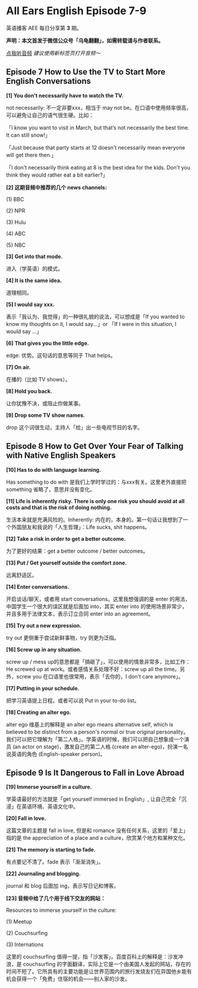 All Ears English Episode 7-9
===

英语播客 AEE 每日分享第 **3** 期。

**声明：本文首发于微信公众号「乌龟翻翻」，如需转载请与作者联系。**

<a href="https://www.ximalaya.com/thirdparty/player/sound/player.html?id=192811234&type=red" target="_blank">点我听音频</a> *建议使用新标签页打开音频～*

## Episode 7 How to Use the TV to Start More English Conversations

**[1] You don't necessarily have to watch the TV.**

not necessarily: 不一定非要xxx，相当于 may not be。在口语中使用频率很高，可以避免让自己的语气很生硬。比如：

「I know you want to visit in March, but that’s not necessarily the best time. It can still snow!」

「Just because that party starts at 12 doesn't necessarily mean everyone will get there then.」

「I don't necessarily think eating at 8 is the best idea for the kids. Don't you think they would rather eat a bit earlier?」

**[2] 这期音频中推荐的几个 news channels:**

(1) BBC

(2) NPR

(3) Hulu

(4) ABC

(5) NBC

**[3] Get into that mode.**

进入（学英语）的模式。

**[4] It is the same idea.**

道理相同。

**[5] I would say xxx.**

表示「我认为、我觉得」的一种很礼貌的说法，可以想成是「If you wanted to know my thoughts on it, I would say...」or 「If I were in this situation, I would say ...」

**[6] That gives you the little edge.**

edge: 优势。这句话的意思等同于 That helps。

**[7] On air.**

在播的（比如 TV shows）。

**[8] Hold you back.**

让你犹豫不决，或阻止你做某事。

**[9] Drop some TV show names.**

drop 这个词很生动，主持人「给」出一些电视节目的名字。

## Episode 8 How to Get Over Your Fear of Talking with Native English Speakers

**[10] Has to do with language learning.**

Has something to do with 是我们上学时学过的：与xxx有关。这里老外直接把 something 省略了，意思并没有变化。

**[11] Life is inherently risky. There is only one risk you should avoid at all costs and that is the risk of doing nothing.**

生活本来就是充满风险的。Inherently: 内在的，本身的。第一句话让我想到了一个外国朋友和我说的「人生哲理」：Life sucks, shit happens。

**[12] Take a risk in order to get a better outcome.**

为了更好的结果：get a better outcome / better outcomes。

**[13] Put / Get yourself outside the comfort zone.**

远离舒适区。

**[14] Enter conversations.**

开启谈话/聊天，或者用 start conversations。这里我想强调的是 enter 的用法，中国学生一个很大的误区就是后面加 into，其实 enter into 的使用场景非常少，并且多用于法律文本，表示订立合同 enter into an agreement。

**[15] Try out a new expression.**

try out 更侧重于尝试新鲜事物，try 则更为泛指。

**[16] Screw up in any situation.**

screw up / mess up的意思都是「搞砸了」，可以使用的情景非常多，比如工作：He screwed up at work。或者感情关系处理不好：screw up all the time。另外，screw you 在口语里也很常用，表示「去你的，I don't care anymore」。

**[17] Putting in your schedule.**

把学习英语提上日程。或者可以说 Put in your to-do list。

**[18] Creating an alter ego.**

alter ego 维基上的解释是 an alter ego means alternative self, which is believed to be distinct from a person's normal or true original personality。我们可以把它理解为「第二人格」。学英语的时候，我们可以把自己想象成一个演员 (an actor on stage)，激发自己的第二人格 (create an alter-ego)，扮演一名说英语的角色 (English-speaker person)。

## Episode 9 Is It Dangerous to Fall in Love Abroad

**[19] Immerse yourself in a culture.**

学英语最好的方法就是「get yourself immersed in English」, 让自己完全「沉浸」在英语环境、英语文化中。

**[20] Fall in love.**

这篇文章的主题是 fall in love, 但是和 romance 没有任何关系，这里的「爱上」指的是 the appreciation of a place and a culture，欣赏某个地方和某种文化。

**[21] The memory is starting to fade.**

有点要记不清了。fade 表示「渐渐消失」。

**[22] Journaling and blogging.**

journal 和 blog 后面加 ing，表示写日记和博客。

**[23] 音频中给了几个用于线下交友的网站：**

Resources to immerse yourself in the culture:

(1) Meetup

(2) Couchsurfing

(3) Internations

这里的 couchsurfing 值得一提，指「沙发客」。百度百科上的解释是：沙发冲浪，是 couchsurfing 的字面翻译，实际上它是一个由美国人发起的网站，存在的时间不短了。它所具有的主要功能是让世界范围内的旅行发烧友们在异国他乡能有机会获得一个「免费」住宿的机会——别人家的沙发。
